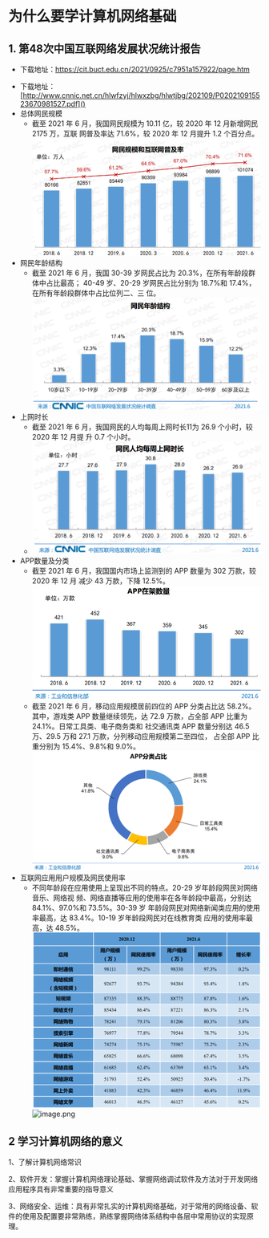 # 为什么要学计算机网络基础

## 1. 第48次中国互联网络发展状况统计报告

- 下载地址：https://cit.buct.edu.cn/2021/0925/c7951a157922/page.htm

* 下载地址：[http://www.cnnic.net.cn/hlwfzyj/hlwxzbg/hlwtjbg/202109/P020210915523670981527.pdf]()
* 总体网民规模
  * 截至 2021 年 6 月，我国网民规模为 10.11 亿，较 2020 年 12 月新增网民 2175 万，互联
    网普及率达 71.6%，较 2020 年 12 月提升 1.2 个百分点。![image.png](img/网民规模和互联网普及率.png)
* 网民年龄结构
  * 截至 2021 年 6 月，我国 30-39 岁网民占比为 20.3%，在所有年龄段群体中占比最高；
    40-49 岁、20-29 岁网民占比分别为 18.7%和 17.4%，在所有年龄段群体中占比位列二、三
    位。![image.png](img/网民年龄结构.png)
* 上网时长
  * 截至 2021 年 6 月，我国网民的人均每周上网时长11为 26.9 个小时，较 2020 年 12 月提
    升 0.7 个小时。
  * ![image.png](img/网民人均每周上网时长.png)
* APP数量及分类
  * 截至 2021 年 6 月，我国国内市场上监测到的 APP 数量为 302 万款，较 2020 年 12 月
    减少 43 万款，下降 12.5%。![image.png](img/App在架数量.png)
  * 截至 2021 年 6 月，移动应用规模居前四位的 APP 分类占比达 58.2%。其中，游戏类
    APP 数量继续领先，达 72.9 万款，占全部 APP 比重为 24.1%。日常工具类、电子商务类和
    社交通讯类 APP 数量分别达 46.5 万、29.5 万和 27.1 万款，分列移动应用规模第二至四位，
    占全部 APP 比重分别为 15.4%、9.8%和 9.0%。![image.png](img/App分类占比.png)
* 互联网应用用户规模及网民使用率
  * 不同年龄段在应用使用上呈现出不同的特点。20-29 岁年龄段网民对网络音乐、网络视
    频、网络直播等应用的使用率在各年龄段中最高，分别达 84.1%、97.0%和 73.5%。30-39 岁
    年龄段网民对网络新闻类应用的使用率最高，达 83.4%。10-19 岁年龄段网民对在线教育类
    应用的使用率最高，达 48.5%。![image.png](img/网民用户规模.png)![image.png](https://fynotefile.oss-cn-zhangjiakou.aliyuncs.com/fynote/402/1637632112000/3a9c319b10eb44dca65c1a65b01bfb1f.png)

## 2 学习计算机网络的意义

1、了解计算机网络常识

2、软件开发：掌握计算机网络理论基础、掌握网络调试软件及方法对于开发网络应用程序具有非常重要的指导意义

3、网络安全、运维：具有非常扎实的计算机网络基础，对于常用的网络设备、软件的使用及配置要非常熟练，熟练掌握网络体系结构中各层中常用协议的实现原理。